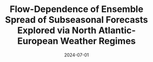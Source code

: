 ---
title: "Flow-Dependence of Ensemble Spread of Subseasonal Forecasts Explored via North Atlantic-European Weather Regimes"
collection: publications
permalink: /publication/2024-07-01-Flow-Dependence-of-Ensemble-Spread-of-Subseasonal-Forecasts-Explored-via-North-Atlantic-European-Weather-Regimes
date: 2024-07-01
venue: 'Geophysical Research Letters'
paperurl: 'https://onlinelibrary.wiley.com/doi/full/10.1029/2024GL109733 https://onlinelibrary.wiley.com/doi/abs/10.1029/2024GL109733 https://agupubs.onlinelibrary.wiley.com/doi/10.1029/2024GL109733'
citation: ' J. Spaeth,  P. Rupp,  M. Osman,  C. Grams,  T. Birner, &quot;Flow-Dependence of Ensemble Spread of Subseasonal Forecasts Explored via North Atlantic-European Weather Regimes.&quot; Geophysical Research Letters, 2024.'
---